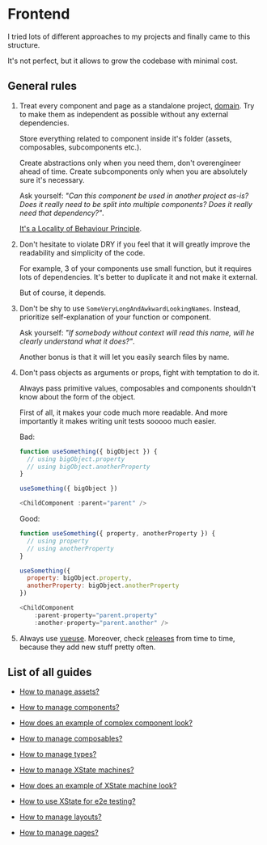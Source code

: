 # Frontend

I tried lots of different approaches to my projects and finally came to this structure.

It's not perfect, but it allows to grow the codebase with minimal cost.

## General rules

1. Treat every component and page as a standalone project, [domain](https://vueschool.io/articles/vuejs-tutorials/domain-driven-design-with-nuxt-layers/). Try to make them as independent as possible without any external dependencies.

    Store everything related to component inside it's folder (assets, composables, subcomponents etc.).

    Create abstractions only when you need them, don't overengineer ahead of time. Create subcomponents only when you are absolutely sure it's necessary.

    Ask yourself: _"Can this component be used in another project as-is? Does it really need to be split into multiple components? Does it really need that dependency?"_.

    [It's a Locality of Behaviour Principle](https://htmx.org/essays/locality-of-behaviour/).

2. Don't hesitate to violate DRY if you feel that it will greatly improve the readability and simplicity of the code.

    For example, 3 of your components use small function, but it requires lots of dependencies. It's better to duplicate it and not make it external.

    But of course, it depends.

3. Don't be shy to use `SomeVeryLongAndAwkwardLookingNames`. Instead, prioritize self-explanation of your function or component.

    Ask yourself: _"If somebody without context will read this name, will he clearly understand what it does?"_.

    Another bonus is that it will let you easily search files by name.

4. Don't pass objects as arguments or props, fight with temptation to do it.

    Always pass primitive values, composables and components shouldn't know about the form of the object.

    First of all, it makes your code much more readable. And more importantly it makes writing unit tests sooooo much easier.

    Bad:
    ```javascript
    function useSomething({ bigObject }) {
      // using bigObject.property
      // using bigObject.anotherProperty
    }

    useSomething({ bigObject })
    ```
    ```javascript
    <ChildComponent :parent="parent" />
    ```
    Good:
    ```javascript
    function useSomething({ property, anotherProperty }) {
      // using property
      // using anotherProperty
    }

    useSomething({
      property: bigObject.property,
      anotherProperty: bigObject.anotherProperty
    })
    ```
    ```javascript
    <ChildComponent
        :parent-property="parent.property"
        :another-property="parent.another" />
    ```

5. Always use [vueuse](https://vueuse.org/). Moreover, check [releases](https://github.com/vueuse/vueuse/releases) from time to time, because they add new stuff pretty often.

## List of all guides

- [How to manage assets?](./src/assets/)

- [How to manage components?](./src/components/)

- [How does an example of complex component look?](./src/components/ComplexComponentExample/)

- [How to manage composables?](./src/composables/)

- [How to manage types?](./src/types/)

- [How to manage XState machines?](./src/machines/)

- [How does an example of XState machine look?](./src/components/FormLogin/machines/)

- [How to use XState for e2e testing?](./e2e/)

- [How to manage layouts?](./src/layouts/)

- [How to manage pages?](./src/pages/)
